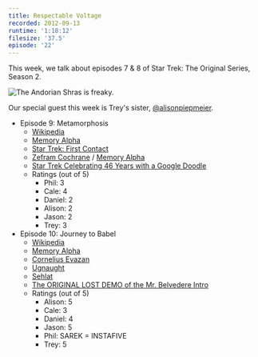 ```yaml
---
title: Respectable Voltage
recorded: 2012-09-13
runtime: '1:18:12'
filesize: '37.5'
episode: '22'
---
```


This week, we talk about episodes 7 & 8 of Star Trek: The Original Series, Season 2.

![The Andorian Shras is freaky.](https://treylabs-cdn.nyc3.digitaloceanspaces.com/jawgrind/Jawgrind-Episode-22.jpg)

Our special guest this week is Trey's sister, [@alisonpiepmeier](https://twitter.com/alisonpiepmeier).

- Episode 9: Metamorphosis
    - [Wikipedia](http://en.wikipedia.org/wiki/Metamorphosis_(Star_Trek:_The_Original_Series))
    - [Memory Alpha](http://en.memory-alpha.org/wiki/Metamorphosis_(episode))
    - [Star Trek: First Contact](http://en.wikipedia.org/wiki/Star_Trek:_First_Contact)
    - [Zefram Cochrane](http://en.wikipedia.org/wiki/Zefram_Cochrane) / [Memory Alpha](http://en.memory-alpha.org/wiki/Zefram_Cochrane)
    - [Star Trek Celebrating 46 Years with a Google Doodle](http://www.startrek.com/article/celebrating-46-years-with-a-google-doodle)
    - Ratings (out of 5)
        - Phil: 3
        - Cale: 4
        - Daniel: 2
        - Alison: 2
        - Jason: 2
        - Trey: 3
- Episode 10: Journey to Babel
    - [Wikipedia](http://en.wikipedia.org/wiki/Journey_to_Babel)
    - <a href="http://en.memory-alpha.org/wiki/Journey_to_Babel_(episode)">Memory Alpha</a>
    - [Cornelius Evazan](http://starwars.wikia.com/wiki/Cornelius_Evazan)
    - [Ugnaught](http://starwars.wikia.com/wiki/Ugnaught)
    - [Sehlat](http://en.memory-alpha.org/wiki/Sehlat)
    - [The ORIGINAL LOST DEMO of the Mr. Belvedere Intro](https://vimeo.com/37140054)
    - Ratings (out of 5)
        - Alison: 5
        - Cale: 3
        - Daniel: 4
        - Jason: 5
        - Phil: SAREK = INSTAFIVE
        - Trey: 5
